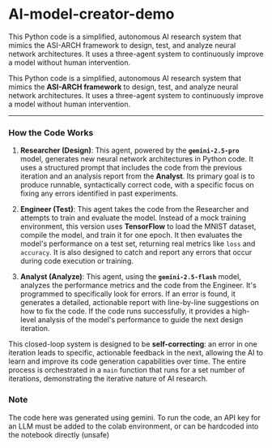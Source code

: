 # AI-model-creator-demo
This Python code is a simplified, autonomous AI research system that mimics the ASI-ARCH framework to design, test, and analyze neural network architectures. It uses a three-agent system to continuously improve a model without human intervention.

This Python code is a simplified, autonomous AI research system that mimics the **ASI-ARCH framework** to design, test, and analyze neural network architectures. It uses a three-agent system to continuously improve a model without human intervention.

***

### **How the Code Works**

1.  **Researcher (Design)**: This agent, powered by the **`gemini-2.5-pro`** model, generates new neural network architectures in Python code. It uses a structured prompt that includes the code from the previous iteration and an analysis report from the **Analyst**. Its primary goal is to produce runnable, syntactically correct code, with a specific focus on fixing any errors identified in past experiments.

2.  **Engineer (Test)**: This agent takes the code from the Researcher and attempts to train and evaluate the model. Instead of a mock training environment, this version uses **TensorFlow** to load the MNIST dataset, compile the model, and train it for one epoch. It then evaluates the model's performance on a test set, returning real metrics like `loss` and `accuracy`. It is also designed to catch and report any errors that occur during code execution or training.

3.  **Analyst (Analyze)**: This agent, using the **`gemini-2.5-flash`** model, analyzes the performance metrics and the code from the Engineer. It's programmed to specifically look for errors. If an error is found, it generates a detailed, actionable report with line-by-line suggestions on how to fix the code. If the code runs successfully, it provides a high-level analysis of the model's performance to guide the next design iteration.

This closed-loop system is designed to be **self-correcting**: an error in one iteration leads to specific, actionable feedback in the next, allowing the AI to learn and improve its code generation capabilities over time. The entire process is orchestrated in a `main` function that runs for a set number of iterations, demonstrating the iterative nature of AI research.


### Note
The code here was generated using gemini.
To run the code, an API key for an LLM must be added to the colab environment, or can be hardcoded into the notebook directly (unsafe)

